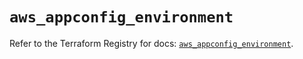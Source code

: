 # `aws_appconfig_environment`

Refer to the Terraform Registry for docs: [`aws_appconfig_environment`](https://registry.terraform.io/providers/hashicorp/aws/5.59.0/docs/resources/appconfig_environment).

